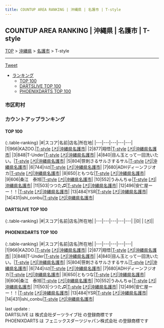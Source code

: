 ```yaml
---
title: COUNTUP AREA RANKING | 沖縄県 | 名護市 | T-style
---
```

## COUNTUP AREA RANKING | 沖縄県 | 名護市 | T-style

[TOP](/darts/rank/) > [沖縄県](/darts/rank/沖縄県/) > [名護市](/darts/rank/沖縄県/名護市/) > T-style

___

<a href="https://twitter.com/share?ref_src=twsrc%5Etfw" data-text="COUNTUP AREA RANKING | 沖縄県名護市T-style" class="twitter-share-button" data-hashtags="DARTSLIVE,PHOENIXDARTS,darts,ダーツ" data-show-count="false">Tweet</a>

* [ランキング](#カウントアップランキング)
    * [TOP 100](#top-100)
    * [DARTSLIVE TOP 100](#dartslive-top-100)
    * [PHOENIXDARTS TOP 100](#phoenixdarts-top-100)

### 市区町村

<ul>

</ul>

### カウントアップランキング

#### TOP 100



{:.table-ranking}
|#|スコア|名前|店名|所在地|
|---|---|---|---|---|
|1|966|<span class="rank-name-pd">KAZOO.</span>|<a href="/darts/rank/shops/52747.html">T-style</a> <a href="https://vs.phoenixdarts.com/jp/shop/shopDetailInfo/s_52747?s_seq=52747">[↗]</a>|<a href="/darts/rank/沖縄県/名護市">沖縄県名護市</a>|
|2|877|<span class="rank-name-pd">翔悟</span>|<a href="/darts/rank/shops/52747.html">T-style</a> <a href="https://vs.phoenixdarts.com/jp/shop/shopDetailInfo/s_52747?s_seq=52747">[↗]</a>|<a href="/darts/rank/沖縄県/名護市">沖縄県名護市</a>|
|3|848|<span class="rank-name-pd">T-Under</span>|<a href="/darts/rank/shops/52747.html">T-style</a> <a href="https://vs.phoenixdarts.com/jp/shop/shopDetailInfo/s_52747?s_seq=52747">[↗]</a>|<a href="/darts/rank/沖縄県/名護市">沖縄県名護市</a>|
|4|840|<span class="rank-name-pd">目ん玉とって一回洗いたい。</span>|<a href="/darts/rank/shops/52747.html">T-style</a> <a href="https://vs.phoenixdarts.com/jp/shop/shopDetailInfo/s_52747?s_seq=52747">[↗]</a>|<a href="/darts/rank/沖縄県/名護市">沖縄県名護市</a>|
|5|804|<span class="rank-name-pd">笹刺さるサルさするサル</span>|<a href="/darts/rank/shops/52747.html">T-style</a> <a href="https://vs.phoenixdarts.com/jp/shop/shopDetailInfo/s_52747?s_seq=52747">[↗]</a>|<a href="/darts/rank/沖縄県/名護市">沖縄県名護市</a>|
|6|744|<span class="rank-name-pd">ﾊﾙｶ</span>|<a href="/darts/rank/shops/52747.html">T-style</a> <a href="https://vs.phoenixdarts.com/jp/shop/shopDetailInfo/s_52747?s_seq=52747">[↗]</a>|<a href="/darts/rank/沖縄県/名護市">沖縄県名護市</a>|
|7|680|<span class="rank-name-pd">ADHディーンフジオカ</span>|<a href="/darts/rank/shops/52747.html">T-style</a> <a href="https://vs.phoenixdarts.com/jp/shop/shopDetailInfo/s_52747?s_seq=52747">[↗]</a>|<a href="/darts/rank/沖縄県/名護市">沖縄県名護市</a>|
|8|650|<span class="rank-name-pd">ともつな</span>|<a href="/darts/rank/shops/52747.html">T-style</a> <a href="https://vs.phoenixdarts.com/jp/shop/shopDetailInfo/s_52747?s_seq=52747">[↗]</a>|<a href="/darts/rank/沖縄県/名護市">沖縄県名護市</a>|
|9|606|<span class="rank-name-pd">桑江　泰旭</span>|<a href="/darts/rank/shops/52747.html">T-style</a> <a href="https://vs.phoenixdarts.com/jp/shop/shopDetailInfo/s_52747?s_seq=52747">[↗]</a>|<a href="/darts/rank/沖縄県/名護市">沖縄県名護市</a>|
|10|552|<span class="rank-name-pd">うみんちゅ</span>|<a href="/darts/rank/shops/52747.html">T-style</a> <a href="https://vs.phoenixdarts.com/jp/shop/shopDetailInfo/s_52747?s_seq=52747">[↗]</a>|<a href="/darts/rank/沖縄県/名護市">沖縄県名護市</a>|
|11|503|<span class="rank-name-pd">つつた♫</span>|<a href="/darts/rank/shops/52747.html">T-style</a> <a href="https://vs.phoenixdarts.com/jp/shop/shopDetailInfo/s_52747?s_seq=52747">[↗]</a>|<a href="/darts/rank/沖縄県/名護市">沖縄県名護市</a>|
|12|496|<span class="rank-name-pd">安仁屋ーー！！</span>|<a href="/darts/rank/shops/52747.html">T-style</a> <a href="https://vs.phoenixdarts.com/jp/shop/shopDetailInfo/s_52747?s_seq=52747">[↗]</a>|<a href="/darts/rank/沖縄県/名護市">沖縄県名護市</a>|
|13|484|<span class="rank-name-pd">YSR</span>|<a href="/darts/rank/shops/52747.html">T-style</a> <a href="https://vs.phoenixdarts.com/jp/shop/shopDetailInfo/s_52747?s_seq=52747">[↗]</a>|<a href="/darts/rank/沖縄県/名護市">沖縄県名護市</a>|
|14|431|<span class="rank-name-pd">ishi_conbu</span>|<a href="/darts/rank/shops/52747.html">T-style</a> <a href="https://vs.phoenixdarts.com/jp/shop/shopDetailInfo/s_52747?s_seq=52747">[↗]</a>|<a href="/darts/rank/沖縄県/名護市">沖縄県名護市</a>|


#### DARTSLIVE TOP 100



{:.table-ranking}
|#|スコア|名前|店名|所在地|
|---|---|---|---|---|
||0|<span class="rank-name-dl"> </span>|<a href="/darts/rank/shops/.html"></a> <a href="">[↗]</a>|<a href="/darts/rank//"></a>|


#### PHOENIXDARTS TOP 100



{:.table-ranking}
|#|スコア|名前|店名|所在地|
|---|---|---|---|---|
|1|966|<span class="rank-name-pd">KAZOO.</span>|<a href="/darts/rank/shops/52747.html">T-style</a> <a href="https://vs.phoenixdarts.com/jp/shop/shopDetailInfo/s_52747?s_seq=52747">[↗]</a>|<a href="/darts/rank/沖縄県/名護市">沖縄県名護市</a>|
|2|877|<span class="rank-name-pd">翔悟</span>|<a href="/darts/rank/shops/52747.html">T-style</a> <a href="https://vs.phoenixdarts.com/jp/shop/shopDetailInfo/s_52747?s_seq=52747">[↗]</a>|<a href="/darts/rank/沖縄県/名護市">沖縄県名護市</a>|
|3|848|<span class="rank-name-pd">T-Under</span>|<a href="/darts/rank/shops/52747.html">T-style</a> <a href="https://vs.phoenixdarts.com/jp/shop/shopDetailInfo/s_52747?s_seq=52747">[↗]</a>|<a href="/darts/rank/沖縄県/名護市">沖縄県名護市</a>|
|4|840|<span class="rank-name-pd">目ん玉とって一回洗いたい。</span>|<a href="/darts/rank/shops/52747.html">T-style</a> <a href="https://vs.phoenixdarts.com/jp/shop/shopDetailInfo/s_52747?s_seq=52747">[↗]</a>|<a href="/darts/rank/沖縄県/名護市">沖縄県名護市</a>|
|5|804|<span class="rank-name-pd">笹刺さるサルさするサル</span>|<a href="/darts/rank/shops/52747.html">T-style</a> <a href="https://vs.phoenixdarts.com/jp/shop/shopDetailInfo/s_52747?s_seq=52747">[↗]</a>|<a href="/darts/rank/沖縄県/名護市">沖縄県名護市</a>|
|6|744|<span class="rank-name-pd">ﾊﾙｶ</span>|<a href="/darts/rank/shops/52747.html">T-style</a> <a href="https://vs.phoenixdarts.com/jp/shop/shopDetailInfo/s_52747?s_seq=52747">[↗]</a>|<a href="/darts/rank/沖縄県/名護市">沖縄県名護市</a>|
|7|680|<span class="rank-name-pd">ADHディーンフジオカ</span>|<a href="/darts/rank/shops/52747.html">T-style</a> <a href="https://vs.phoenixdarts.com/jp/shop/shopDetailInfo/s_52747?s_seq=52747">[↗]</a>|<a href="/darts/rank/沖縄県/名護市">沖縄県名護市</a>|
|8|650|<span class="rank-name-pd">ともつな</span>|<a href="/darts/rank/shops/52747.html">T-style</a> <a href="https://vs.phoenixdarts.com/jp/shop/shopDetailInfo/s_52747?s_seq=52747">[↗]</a>|<a href="/darts/rank/沖縄県/名護市">沖縄県名護市</a>|
|9|606|<span class="rank-name-pd">桑江　泰旭</span>|<a href="/darts/rank/shops/52747.html">T-style</a> <a href="https://vs.phoenixdarts.com/jp/shop/shopDetailInfo/s_52747?s_seq=52747">[↗]</a>|<a href="/darts/rank/沖縄県/名護市">沖縄県名護市</a>|
|10|552|<span class="rank-name-pd">うみんちゅ</span>|<a href="/darts/rank/shops/52747.html">T-style</a> <a href="https://vs.phoenixdarts.com/jp/shop/shopDetailInfo/s_52747?s_seq=52747">[↗]</a>|<a href="/darts/rank/沖縄県/名護市">沖縄県名護市</a>|
|11|503|<span class="rank-name-pd">つつた♫</span>|<a href="/darts/rank/shops/52747.html">T-style</a> <a href="https://vs.phoenixdarts.com/jp/shop/shopDetailInfo/s_52747?s_seq=52747">[↗]</a>|<a href="/darts/rank/沖縄県/名護市">沖縄県名護市</a>|
|12|496|<span class="rank-name-pd">安仁屋ーー！！</span>|<a href="/darts/rank/shops/52747.html">T-style</a> <a href="https://vs.phoenixdarts.com/jp/shop/shopDetailInfo/s_52747?s_seq=52747">[↗]</a>|<a href="/darts/rank/沖縄県/名護市">沖縄県名護市</a>|
|13|484|<span class="rank-name-pd">YSR</span>|<a href="/darts/rank/shops/52747.html">T-style</a> <a href="https://vs.phoenixdarts.com/jp/shop/shopDetailInfo/s_52747?s_seq=52747">[↗]</a>|<a href="/darts/rank/沖縄県/名護市">沖縄県名護市</a>|
|14|431|<span class="rank-name-pd">ishi_conbu</span>|<a href="/darts/rank/shops/52747.html">T-style</a> <a href="https://vs.phoenixdarts.com/jp/shop/shopDetailInfo/s_52747?s_seq=52747">[↗]</a>|<a href="/darts/rank/沖縄県/名護市">沖縄県名護市</a>|


<div class="footer border-top border-gray-light mt-5 pt-3 text-right text-gray">
    last update : <span style="font-weight: italic" id="foot_last_modified"></span><br />
    DARTSLIVE は 株式会社ダーツライブ社 の登録商標です<br />
    PHOENIXDARTS は フェニックスダーツジャパン株式会社 の登録商標です<br />
</div>

<script src="https://cdnjs.cloudflare.com/ajax/libs/jquery.tablesorter/2.31.3/js/jquery.tablesorter.min.js" integrity="sha512-qzgd5cYSZcosqpzpn7zF2ZId8f/8CHmFKZ8j7mU4OUXTNRd5g+ZHBPsgKEwoqxCtdQvExE5LprwwPAgoicguNg==" crossorigin="anonymous" referrerpolicy="no-referrer"></script>
<link rel="stylesheet" href="https://cdnjs.cloudflare.com/ajax/libs/jquery.tablesorter/2.31.3/css/theme.default.min.css" integrity="sha512-wghhOJkjQX0Lh3NSWvNKeZ0ZpNn+SPVXX1Qyc9OCaogADktxrBiBdKGDoqVUOyhStvMBmJQ8ZdMHiR3wuEq8+w==" crossorigin="anonymous" referrerpolicy="no-referrer" />
<script>
$(function() {
    $(".table-ranking").tablesorter({sortList:[[0, 0]]});
    $("#foot_last_modified").text(formatDate(new Date(document.lastModified), 'yyyy-MM-dd HH:mm:ss'));
});
</script>

<script async src="https://platform.twitter.com/widgets.js" charset="utf-8"></script>